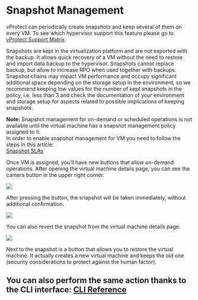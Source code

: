 # Snapshot Management

vProtect can periodically create snapshots and keep several of them on every VM. To see which hypervisor support this feature please go to [vProtect Support Matrix](../../../planning/vprotect-support-matrix.md).

Snapshots are kept in the virtualization platform and are not exported with the backup. It allows quick recovery of a VM without the need to restore and import data backup to the hypervisor. Snapshots cannot replace backup, but allow to increase RPO when used together with backups. Snapshot chains may impact VM performance and occupy significant additional space depending on the storage setup in the environment, so we recommend keeping low values for the number of kept snapshots in the policy, i.e. less than 3 and check the documentation of your environment and storage setup for aspects related to possible implications of keeping snapshots.

**Note:** Snapshot management for on-demand or scheduled operations is not available until the virtual machine has a snapshot management policy assigned to it.  
In order to enable snapshot management for VM you need to follow the steps in this article:  
[Snapshot SLAs](../snapshot-slas/)

Once VM is assigned, you'll have new buttons that allow on-demand operations. After opening the virtual machine details page, you can see the camera button in the upper right corner.

![](../../../.gitbook/assets/instances-snapshot-management.jpg)

After pressing the button, the snapshot will be taken immediately, without additional confirmation.

![](../../../.gitbook/assets/instances-snapshot-management-task.jpg)

You can also revert the snapshot from the virtual machine details page.

![](../../../.gitbook/assets/instances-vm-details-page-bottom-menu-snapshots%20%281%29%20%281%29.jpg)

Next to the snapshot is a button that allows you to restore the virtual machine. It actually creates a new virtual machine and keeps the old one \(security considerations to protect against the human factor\).

## You can also perform the same action thanks to the CLI interface: [CLI Reference](snapshot-management.md)

